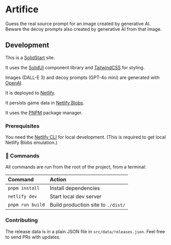 # Artifice

Guess the real source prompt for an image created by generative AI. Beware the decoy prompts also created by generative AI from that image.

## Development

This is a [SolidStart](https://start.solidjs.com) site.

It uses the [SolidUI](https://www.solid-ui.com/) component library and [TailwindCSS](https://tailwindcss.com/) for styling.

Images (DALL-E 3) and decoy prompts (GPT-4o mini) are generated with [OpenAI](https://www.npmjs.com/package/openai).

It is deployed to [Netlify](https://www.netlify.com/).

It persists game data in [Netlify Blobs](https://docs.netlify.com/blobs/overview/).

It uses the [PNPM](https://pnpm.io/) package manager.

### Prerequisites

You need the [Netlify CLI](https://developers.netlify.com/cli/) for local development. (This is required to get local Netlify Blobs emulation.)

### 🧞 Commands

All commands are run from the root of the project, from a terminal:

| Command            | Action                                          |
| :----------------- | :---------------------------------------------- |
| `pnpm install`     | Install dependencies                            |
| `netlify dev`      | Start local dev server                          |
| `pnpm run build`   | Build production site to `./dist/`              |

### Contributing

The release data is in a plain JSON file in `src/data/releases.json`. Feel free
to send PRs with updates.
